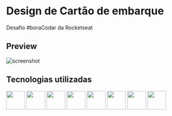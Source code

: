   
# Design de Cartão de embarque

Desafio #boraCodar da Rocketseat

## Preview

![screenshot](https://user-images.githubusercontent.com/95925774/217902437-a3257841-7a48-4283-9a87-9fbd4a1bd309.png)

## Tecnologias utilizadas

<img src="https://cdn.worldvectorlogo.com/logos/visual-studio-code-1.svg" height="50" width="50"> <img src="https://cdn.worldvectorlogo.com/logos/nodejs-icon.svg" height="50" width="50"> <img src="https://cdn.worldvectorlogo.com/logos/typescript.svg" height="50" width="50"> <img src="https://cdn.worldvectorlogo.com/logos/vitejs.svg" height="50" width="50">    <img src="https://cdn.worldvectorlogo.com/logos/react-2.svg" height="50" width="50"> <img src="https://cdn.worldvectorlogo.com/logos/postcss.svg" height="50" width="50">  <img src="https://cdn.worldvectorlogo.com/logos/tailwindcss.svg" height="50" width="50"> <img src="https://cdn.worldvectorlogo.com/logos/github-icon-1.svg" height="50" width="50">
